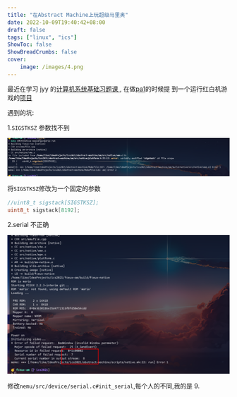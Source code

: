 ```yaml
---
title: "在Abstract Machine上玩超级马里奥"
date: 2022-10-09T19:40:42+08:00
draft: false
tags: ["linux", "ics"]
ShowToc: false
ShowBreadCrumbs: false
cover:
    image: /images/4.png
---
```


最近在学习 jyy 的[计算机系统基础习题课 ](http://jyywiki.cn/ICS/2021/),
在做[pa1](https://nju-projectn.github.io/ics-pa-gitbook/ics2021/1.1.html#nemu%E6%98%AF%E4%BB%80%E4%B9%88)的时候提
到一个运行红白机游戏的[项目](https://github.com/NJU-ProjectN/fceux-am)

遇到的坑:

1.`SIGSTKSZ` 参数找不到

![SIGSTKSZ参数找不到](/images/5.png)

将`SIGSTKSZ`修改为一个固定的参数

```c
//uint8_t sigstack[SIGSTKSZ];
uint8_t sigstack[8192];
```

2.serial 不正确

![serial不正确](/images/6.png)

修改`nemu/src/device/serial.c#init_serial`,每个人的不同,我的是 9.
